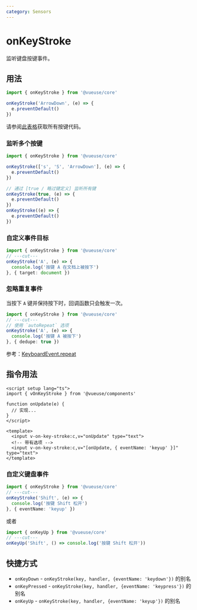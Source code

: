 ```yaml
---
category: Sensors
---
```


# onKeyStroke

监听键盘按键事件。

## 用法

```ts
import { onKeyStroke } from '@vueuse/core'

onKeyStroke('ArrowDown', (e) => {
  e.preventDefault()
})
```

请参阅[此表格](https://developer.mozilla.org/en-US/docs/Web/API/KeyboardEvent/key/Key_Values)获取所有按键代码。

### 监听多个按键

```ts
import { onKeyStroke } from '@vueuse/core'

onKeyStroke(['s', 'S', 'ArrowDown'], (e) => {
  e.preventDefault()
})

// 通过 [true / 略过键定义] 监听所有键
onKeyStroke(true, (e) => {
  e.preventDefault()
})
onKeyStroke((e) => {
  e.preventDefault()
})
```

### 自定义事件目标

```ts
import { onKeyStroke } from '@vueuse/core'
// ---cut---
onKeyStroke('A', (e) => {
  console.log('按键 A 在文档上被按下')
}, { target: document })
```

### 忽略重复事件

当按下 `A` 键并保持按下时，回调函数只会触发一次。

```ts
import { onKeyStroke } from '@vueuse/core'
// ---cut---
// 使用 `autoRepeat` 选项
onKeyStroke('A', (e) => {
  console.log('按键 A 被按下')
}, { dedupe: true })
```

参考：[KeyboardEvent.repeat](https://developer.mozilla.org/en-US/docs/Web/API/KeyboardEvent/repeat)

## 指令用法

```vue
<script setup lang="ts">
import { vOnKeyStroke } from '@vueuse/components'

function onUpdate(e) {
  // 实现...
}
</script>

<template>
  <input v-on-key-stroke:c,v="onUpdate" type="text">
  <!-- 带有选项 -->
  <input v-on-key-stroke:c,v="[onUpdate, { eventName: 'keyup' }]" type="text">
</template>
```

### 自定义键盘事件

```ts
import { onKeyStroke } from '@vueuse/core'
// ---cut---
onKeyStroke('Shift', (e) => {
  console.log('按键 Shift 松开')
}, { eventName: 'keyup' })
```

或者

```ts
import { onKeyUp } from '@vueuse/core'
// ---cut---
onKeyUp('Shift', () => console.log('按键 Shift 松开'))
```

## 快捷方式

- `onKeyDown` - `onKeyStroke(key, handler, {eventName: 'keydown'})` 的别名
- `onKeyPressed` - `onKeyStroke(key, handler, {eventName: 'keypress'})` 的别名
- `onKeyUp` - `onKeyStroke(key, handler, {eventName: 'keyup'})` 的别名
